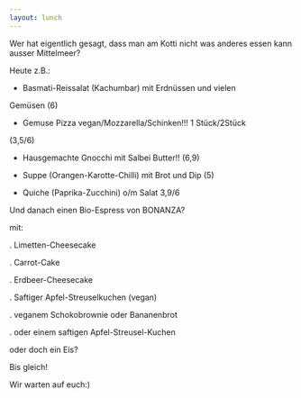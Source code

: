 ```yaml
---
layout: lunch
---
```



Wer hat eigentlich gesagt, dass man am Kotti nicht was anderes essen kann ausser Mittelmeer?

Heute z.B.:

- Basmati-Reissalat (Kachumbar) mit Erdn&uuml;ssen und vielen

Gem&uuml;sen (6)

- Gemuse Pizza vegan/Mozzarella/Schinken!!! 1 St&uuml;ck/2St&uuml;ck

(3,5/6)

- Hausgemachte Gnocchi mit Salbei Butter!! (6,9)

- Suppe (Orangen-Karotte-Chilli) mit Brot und Dip (5)

- Quiche (Paprika-Zucchini) o/m Salat 3,9/6

Und danach einen Bio-Espress von BONANZA?

mit:

. Limetten-Cheesecake

. Carrot-Cake

. Erdbeer-Cheesecake

. Saftiger Apfel-Streuselkuchen (vegan)

. veganem Schokobrownie oder Bananenbrot

. oder einem saftigen Apfel-Streusel-Kuchen

oder doch ein Eis?

Bis gleich!

Wir warten auf euch:)